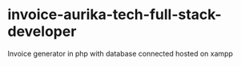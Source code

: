 # invoice-aurika-tech-full-stack-developer
Invoice generator in php with database connected hosted on xampp
